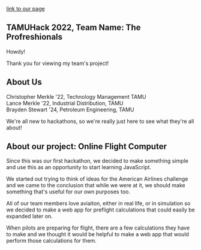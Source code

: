 [link to our page](URL "https://tamuhack-2022.github.io/flight-computer/")

TAMUHack 2022, Team Name: The Profreshionals
--

Howdy!

Thank you for viewing my team's project!<br/>

About Us
--
Christopher Merkle '22, Technology Management TAMU <br/>
Lance Merkle '22, Industrial Distribution, TAMU <br/>
Brayden Stewart '24, Petroleum Engineering, TAMU <br/>

We're all new to hackathons, so we're really just here to see what they're all about!<br/>

About our project: Online Flight Computer
--
Since this was our first hackathon, we decided to make something simple and use this as an opportunity to start learning JavaScript.<br/>

We started out trying to think of ideas for the American Airlines challenge and we came to the conclusion that while we were at it, we should make something that's useful for our own purposes too.<br/>

All of our team members love aviaiton, either in real life, or in simulation so we decided to make a web app for preflight calculations that could easily be expanded later on.<br/>

When pilots are preparing for flight, there are a few calculations they have to make and we thought it would be helpful to make a web app that would perform those calculations for them. 
